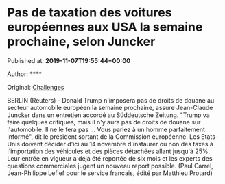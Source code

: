 
# Pas de taxation des voitures européennes aux USA la semaine prochaine, selon Juncker

Published at: **2019-11-07T19:55:44+00:00**

Author: ****

Original: [Challenges](https://www.challenges.fr/monde/pas-de-taxation-des-voitures-europeennes-aux-usa-la-semaine-prochaine-selon-juncker_683729)

BERLIN (Reuters) - Donald Trump n'imposera pas de droits de douane au secteur automobile européen la semaine prochaine, assure Jean-Claude Juncker dans un entretien accordé au Süddeutsche Zeitung.
"Trump va faire quelques critiques, mais il n'y aura pas de droits de douane sur l'automobile. Il ne le fera pas ... Vous parlez à un homme parfaitement informé", dit le président sortant de la Commission européenne.
Les Etats-Unis doivent décider d'ici au 14 novembre d'instaurer ou non des taxes à l'importation des véhicules et des pièces détachées allant jusqu'à 25%. Leur entrée en vigueur a déjà été reportée de six mois et les experts des questions commerciales jugent un nouveau report possible.
(Paul Carrel, Jean-Philippe Lefief pour le service français, édité par Matthieu Protard)
